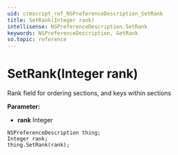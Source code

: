 ```yaml
---
uid: crmscript_ref_NSPreferenceDescription_SetRank
title: SetRank(Integer rank)
intellisense: NSPreferenceDescription.SetRank
keywords: NSPreferenceDescription, GetRank
so.topic: reference
---
```


# SetRank(Integer rank)

Rank field for ordering sections, and keys within sections

**Parameter:** 
 - **rank** Integer

```crmscript
NSPreferenceDescription thing;
Integer rank;
thing.SetRank(rank);
```

